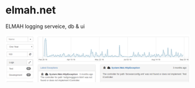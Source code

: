 # elmah.net
ELMAH logging serveice, db & ui

![Alt text](/content/screenshot.png?raw=true "Screenshot")